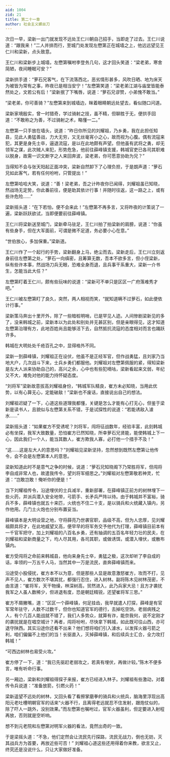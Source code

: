 ```yaml
---
aid: 1004
zid: 21
title: 第二十一章
author: 社会主义螺丝刀
---
```


次日一早，梁新一出门就发现不远处王仁川朝自己招手，当即走了过去。王仁川说道：“跟我来！”二人并排而行，至城门处发现左懋第正在城墙之上，他远远望见王仁川和梁新，点头致意。

王仁川和梁新步上城墙，左懋第嘱咐李登务几句，这才回头笑道：“梁老弟，寒舍简陋，夜间睡眠可安？”

梁新拱手道：“萝石兄客气，在下流落西北，恶劣情形甚多，风吹日晒、地为床天为被皆为常有之事，昨夜已是相当安宁！”左懋第笑道：“梁老弟江湖与庙堂皆能泰然处之，文若公有后！”梁新抿了下嘴唇，说道：“萝石兄谬赞，小弟愧不敢当。”

“梁老弟，你可善骑？”左懋第来到城墙边，眯着眼睛朝远处望去，看似随口问道。

梁新家境殷实，曾一时猎奇，学过骑射之技，虽不精，但聊胜于无，便拱手回道：“不敢称之为善，不过骑射之术，略懂一二。”

左懋第一只手放在墙头，说道：“昨日你所见的刘耀祖，乃乡勇，我在此担任知县，见此人勇猛善战，力大无穷，又无丝毫宵小之心，故而视为心腹。偶有流寇来犯，其更是身先士卒，逼退流寇，是以在此地颇有声望。但他虽有武将之勇，却无领军之谋，此次贼人来犯，形势危急，他前往薛峰镇支援，韩城官吏已各司其职难以脱身，故需一识文断字之人来回奔波，梁老弟，你可愿意协助为兄？”

当得知不会与张天阳起正面冲突，梁新自然卸下了心理负担，于是朗声道：“萝石兄如此客气，若有任何吩咐，只管提出！”

左懋第哈哈大笑，说道：“善！梁老弟，吾之计昨夜你已闻得，刘耀祖虽已知晓，然战场无定势，你此番前往，便是助其依计行事！并随时往返，这一路之上，或有些许危险……”

梁新摇头道：“在下若怕，便不会来此！”左懋第不再多言，又将昨夜的计策说了一遍，梁新跃跃欲试，当即便要前往薛峰镇。

王仁川将梁新送至城门，梁新牵马驻足，王仁川拍了拍梁新的肩膀，说道：“你虽有些身手，但在大军面前，可谓是微不足道，务必要小心在意。”

“世伯放心，多加保重。”梁新道。

王仁川作了一个起行的手势，梁新翻身上马，绝尘而去。梁新走后，王仁川立刻返身前往左懋第之处，“萝石一向缜密，且筹算无数，吾本不欲多言，但小侄梁新，纵有些许本事，然战场刀兵无眼，恐难全身而退，且兵事干系重大，梁新一介书生，怎能当此大任？”

左懋第盯着王仁川，颇有些玩味的说道：“梁新可不单只是区区一广府落难秀才吧。”

王仁川被左懋第盯了良久，突然，两人相视而笑，“就知道瞒不过萝石，如此便依计行事。”

梁新策马奔出十里开外，除了一些暗桩明哨，已是罕见人迹。人间惨剧梁新见的多了，没来韩城之前，梁新本以为此处和别处并无甚区别，但是亲眼得见，这才知道左懋第治理有方，此地百姓尚且能够活下去，自然抵抗流寇的态度相对而言也踊跃许多。

韩城在大明处处千疮百孔之中，显得格外不同。

梁新一到薛峰镇，刘耀祖正在设伏，他虽不是正经军官，但作战勇猛，且刘家乃当地大户，几次战斗下来，士兵乡勇们都服他。刘耀祖对左懋第佩服的紧，得知梁新是左大人派来协助自己的，高兴之余，心中也有些犯嘀咕，梁新看起来文弱，年纪又不大，难免对他的能力持怀疑态度。

“刘将军”梁新故意拔高刘耀祖身份，“韩城军队精良，崔方未必知晓，当用此优势，以有心算无心，定能破敌！”梁新也不废话，直接说出自己的想法。

刘耀祖迟疑了一下，心道这些道理我都懂，关键是怎么才能有心打无心，但鉴于梁新是读书人，且貌似与左懋第关系不错，于是试探性的说道：“若能诱敌入澽水……”

梁新摇头道：“如果崔方不受诱呢？刘将军，闯将征战数年，经验丰富，此刻韩城必有坐探，我军大致数量，恐怕崔方已然知晓，所幸萝石兄贤能，能使韩城上下一心，因此我们一个人，能当其数人，崔方欺我人寡，必打他一个措手不及！”

“这……这是左大人的意思吗？”刘耀祖见梁新坚持，忽然想到既然左懋第让他传令，会不会是左懋第本人的意思。

梁新知道此时不是意气之争的时候，说道：“萝石兄知晓阁下乃常胜将军，但闯将李自成非常人也，故遣我传令，望刘将军细思之。”刘耀祖对左懋第敬若神灵，忙道：“岂敢岂敢！俺听你的便是！”

当下刘耀祖传令，沿途埋伏的士兵减半，重新部署，在薛峰镇正前方的树林埋下一些火药，并派兵潜入安全地带，弓箭手、长矛兵严阵以待。由于韩城并不富裕，骑兵不多，薛峰镇也就五十来匹，火统也不住二十支，是以骑兵和火统藏入镇内，另作他用。几门土火炮也分别布置妥当。

薛峰镇本是大明设营之地，守将薛亮乃世袭官职，品级不高，但为人忠厚，见刘耀祖颇具将才，在此地威望又高，便早早的将军务交予他代为打理，薛峰镇目前本有一千官军把守，加上刘耀祖的八百名乡勇，还有抽调的五百名年轻力壮的民夫，在刘耀祖和梁新商量之下，均人尽其用，各司其职，或做诱饵，或潜入埋伏，或散布镇内。

崔方受闯将之命前来韩城县，他向来身先士卒，勇猛之极，这次却听了李自成的话，率领的一万五千人马，当然其中一万是流民，直奔薛峰镇而来。

沿途受小股侵扰，崔方本不以为意，但是那些人显是故意激怒崔方，攻而不打，见声不见人，崔方数次不堪其扰，都强行忍住，进入树林。副将陈木见树林茂密，不由言道：“崔将军，天干物燥，林深树高，贸然进入，此乃兵家大忌！且方才袭扰我军之人虽人数稀少，但进退有度，恐是朝廷精锐，还望崔将军三思。”

崔方不屑撇嘴，道：“区区一个薛峰镇，何足挂齿，我早就遣人打探，薛峰是有官军常年驻守，人数不过数千，但你也知道官军的德行，去掉吃空饷，老弱病残之人，有个几百人能战就不错了，我们人多势众，就算有诈，能奈我何，说不定刚才的袭扰就是在唱空城计？再者，闯将吩咐，尽快拿下韩城，如此既可往山西，亦可退守陕西。其实沿途你还看不出来？他们想将咱们引入澽水，以发挥火器弓箭之利，咱们偏偏不上他们的当！长驱直入，灭掉薛峰镇，和后续兵士汇合，全力攻打韩城！”

“可西边树林也易受火攻。”

崔方停了一下，道：“我已先驱赶老弱攻之，若真有埋伏，再做计较。”陈木不便多言，唯有听命行事。

另一厢边，梁新和刘耀祖得探子来报，崔方已经进入林子。刘耀祖有些激动，对着传令兵说道：“准备放箭，引燃火药！”

梁新遥望不远处的树林，又回头看了看擦掌磨拳的骑兵和火统兵，脑海里浮现出高阳元老吐槽明朝官军的话来“火器不行，且离得老远就忍不住发射，跟炮仗似的，除了吓人一跳外，没别效果。”而左懋第也嘱咐过，官军火器虽利，但定要进入射程再放，否则就是空听响。

想不到元老院和左懋第对明军火器的看法，竟然出奇的一致。

于是梁摇头道：“不急，他们定然会让流民先行探路，流民无战力，倒也无妨，灭其战兵方为首要，再放近些可否！” 刘耀祖心道这些还用得着你来教，欲言又止，终究还是没说什么，只让大家做好准备。
